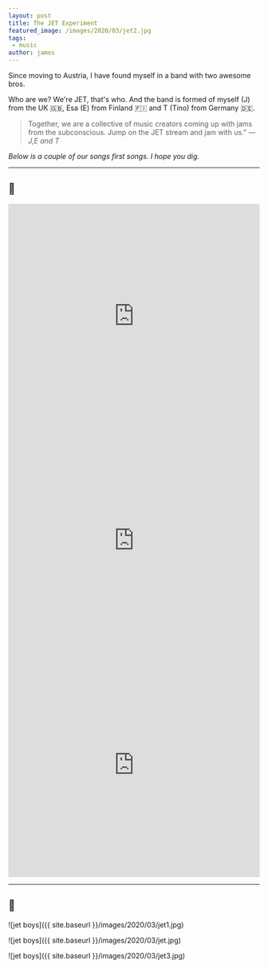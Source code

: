 ```yaml
---
layout: post
title: The JET Experiment
featured_image: /images/2020/03/jet2.jpg
tags:
 - music
author: james
---
```


Since moving to Austria, I have found myself in a band with two awesome bros.

Who are we? We're JET, that's who. And the band is formed of myself (J) from the UK 🇬🇧, Esa (E) from Finland 🇫🇮 and T (Tino) from Germany 🇩🇪.

<blockquote>Together, we are a collective of music creators coming up with jams from the subconscious. Jump on the JET stream and jam with us.” <cite>― J,E and T</cite></blockquote>

*Below is a couple of our songs first songs. I hope you dig.*

--------
## 🎵

<iframe width="100%" height="450" scrolling="no" frameborder="no" src="https://w.soundcloud.com/player/?url=https%3A//api.soundcloud.com/tracks/780245158&amp;auto_play=false&amp;hide_related=false&amp;show_comments=true&amp;show_user=true&amp;show_reposts=false&amp;visual=true"></iframe>

<iframe width="100%" height="450" scrolling="no" frameborder="no" src="https://w.soundcloud.com/player/?url=https%3A//api.soundcloud.com/tracks/766427179&amp;auto_play=false&amp;hide_related=false&amp;show_comments=true&amp;show_user=true&amp;show_reposts=false&amp;visual=true"></iframe>  

<iframe width="100%" height="450" scrolling="no" frameborder="no" src="https://w.soundcloud.com/player/?url=https%3A//api.soundcloud.com/tracks/813225952&amp;auto_play=false&amp;hide_related=false&amp;show_comments=true&amp;show_user=true&amp;show_reposts=false&amp;visual=true"></iframe>  

--------
## 📸

![jet boys]({{ site.baseurl }}/images/2020/03/jet1.jpg)

![jet boys]({{ site.baseurl }}/images/2020/03/jet.jpg)

![jet boys]({{ site.baseurl }}/images/2020/03/jet3.jpg)

